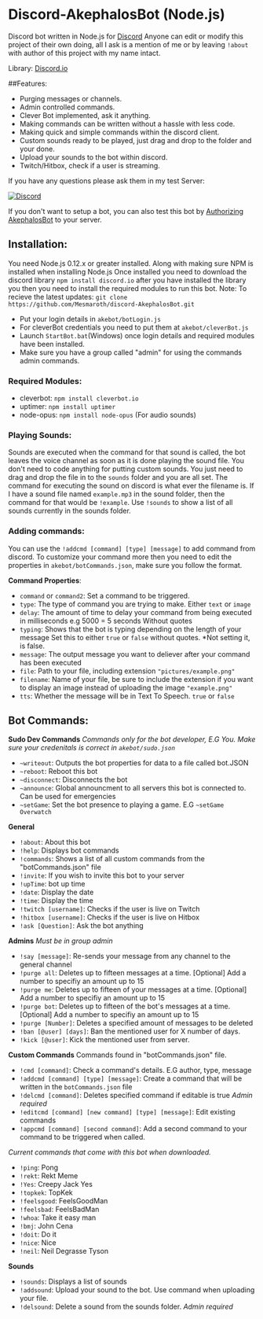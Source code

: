 # Discord-AkephalosBot (Node.js)
Discord bot written in Node.js for [Discord](http://www.discord.gg) Anyone can edit or modify this project of their own doing, all I ask is a mention of me or by leaving `!about` with author of this project with my name intact.

Library: [Discord.io](https://github.com/izy521/discord.io)

##Features:
 - Purging messages or channels.
 - Admin controlled commands.
 - Clever Bot implemented, ask it anything.
 - Making commands can be written without a hassle with less code.
 - Making quick and simple commands within the discord client.
 - Custom sounds ready to be played, just drag and drop to the folder and your done.
 - Upload your sounds to the bot within discord.
 - Twitch/Hitbox, check if a user is streaming.

If you have any questions please ask them in my test Server:

[![Discord](https://discordapp.com/api/servers/160436336095002624/widget.png?style=banner3)](https://discord.gg/0tYqr4FWusEQHErS)

If you don't want to setup a bot, you can also test this bot by [Authorizing AkephalosBot](https://discordapp.com/oauth2/authorize?&client_id=158451686627737600&scope=bot) to your server. 

## Installation:
 You need Node.js 0.12.x or greater installed. Along with making sure NPM is installed when installing Node.js Once installed you need to download the discord library `npm install discord.io` after you have installed the library you then you need to install the required modules to run this bot.
 Note: To recieve the latest updates: 
 `git clone https://github.com/Mesmaroth/discord-AkephalosBot.git`
 
 - Put your login details in `akebot/botLogin.js`
 - For cleverBot credentials you need to put them at `akebot/cleverBot.js`
 - Launch `StartBot.bat`(Windows) once login details and required modules have been installed.
 - Make sure you have a group called "admin" for using the commands admin commands.

### Required Modules:
 - cleverbot: `npm install cleverbot.io`
 - uptimer: `npm install uptimer`
 - node-opus: `npm install node-opus` (For audio sounds)
 
### Playing Sounds:
Sounds are executed when the command for that sound is called, the bot leaves the voice channel as soon as it is done playing the sound file.
You don't need to code anything for putting custom sounds. You just need to drag and drop the file in to the `sounds` folder and you are all set. The command for executing the sound on discord is what ever the filename is. If I have a sound file named `example.mp3` in the sound folder, then the command for that would be `!example`. Use `!sounds` to show a list of all sounds currently in the sounds folder.

### Adding commands: 
You can use the `!addcmd [command] [type] [message]` to add command from discord. To customize your command more then you need to edit the properties in `akebot/botCommands.json`, make sure you follow the format.

 **Command Properties**:
  - `command` or `command2`: Set a command to be triggered.
  - `type`: The type of command you are trying to make. Either `text` or `image`
  - `delay`: The amount of time to delay your command from being executed in milliseconds e.g 5000 = 5 seconds Without quotes
  - `typing`: Shows that the bot is typing depending on the length of your message Set this to either `true` or `false` without quotes. *Not setting it, is false.
  - `message`: The output message you want to deliever after your command has been executed
  - `file`: Path to your file, including extension `"pictures/example.png"`
  - `filename`: Name of your file, be sure to include the extension if you want to display an image instead of uploading the image `"example.png"`
  - `tts`:  Whether the message will be in Text To Speech. `true` or `false`



## Bot Commands: 

 **Sudo Dev Commands** *Commands only for the bot developer, E.G You. Make sure your credenitals is correct in `akebot/sudo.json`*
  - `~writeout`: Outputs the bot properties for data to a file called bot.JSON
  - `~reboot`: Reboot this bot
  - `~disconnect`: Disconnects the bot
  - `~announce`: Global announcment to all servers this bot is connected to. Can be used for emergencies
  - `~setGame`: Set the bot presence to playing a game. E.G `~setGame Overwatch`

 **General**
  - `!about`: About this bot
  - `!help`: Displays bot commands
  - `!commands`: Shows a list of all custom commands from the "botCommands.json" file
  - `!invite`: If you wish to invite this bot to your server
  - `!upTime`: bot up time
  - `!date`: Display the date
  - `!time`: Display the time  
  - `!twitch [username]`: Checks if the user is live on Twitch 
  - `!hitbox [username]`: Checks if the user is live on Hitbox
  - `!ask [Question]`: Ask the bot anything


 **Admins** *Must be in group admin*
  - `!say [message]`: Re-sends your message from any channel to the general channel
  - `!purge all`: Deletes up to fifteen messages at a time. [Optional] Add a number to specifiy an amount up to 15
  - `!purge me`: Deletes up to fifteen of your messages at a time. [Optional] Add a number to specifiy an amount up to 15
  - `!purge bot`: Deletes up to fifteen of the bot's messages at a time. [Optional] Add a number to specifiy an amount up to 15
  - `!purge [Number]`: Deletes a specified amount of messages to be deleted  
  - `!ban [@user] [days]`: Ban the mentioned user for X number of days.
  - `!kick [@user]`: Kick the mentioned user from server.  

 **Custom Commands**
  Commands found in "botCommands.json" file.

  - `!cmd [command]`: Check a command's details. E.G author, type, message
  - `!addcmd [command] [type] [message]`: Create a command that will be written in the `botCommands.json` file
  - `!delcmd [command]`: Deletes specified command if editable is true  *Admin required*
  - `!editcmd [command] [new command] [type] [message]`: Edit existing commands
  - `!appcmd [command] [second command]`: Add a second command to your command to be triggered when called.

  *Current commands that come with this bot when downloaded.*
  - `!ping`: Pong
  - `!rekt`: Rekt Meme
  - `!Yes`: Creepy Jack Yes
  - `!topkek`: TopKek
  - `!feelsgood`: FeelsGoodMan
  - `!feelsbad`: FeelsBadMan
  - `!whoa`: Take it easy man
  - `!bmj`: John Cena
  - `!doit`: Do it
  - `!nice`: Nice
  - `!neil`: Neil Degrasse Tyson 

**Sounds**
 - `!sounds`: Displays a list of sounds
 - `!addsound`: Upload your sound to the bot. Use command when uploading your file.
 - `!delsound`: Delete a sound from the sounds folder. *Admin required*